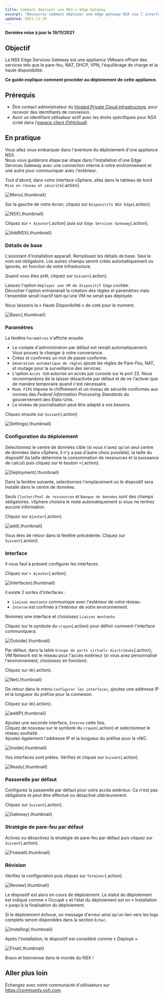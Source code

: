 ```yaml
---
title: Comment déployer une NSX-v Edge Gateway
excerpt: "Découvrez comment déployer une edge gateway NSX via l'interface vSphere"
updated: 2021-11-19
---
```


**Dernière mise à jour le 19/11/2021**

## Objectif

La NSX Edge Services Gateway est une appliance VMware offrant des services tels que le pare-feu, NAT, DHCP, VPN, l'équilibrage de charge et la haute disponibilité.

**Ce guide explique comment procéder au déploiement de cette appliance.**

## Prérequis

- Être contact administrateur du [Hosted Private Cloud infrastructure](https://www.ovhcloud.com/fr-ca/enterprise/products/hosted-private-cloud/), pour recevoir des identifiants de connexion.
- Avoir un identifiant utilisateur actif avec les droits spécifiques pour NSX (créé dans l'[espace client OVHcloud](https://ca.ovh.com/auth/?action=gotomanager&from=https://www.ovh.com/ca/fr/&ovhSubsidiary=qc))

## En pratique

Vous allez vous embarquer dans l'aventure du déploiement d'une appliance NSX.   
Nous vous guiderons étape par étape dans l'installation d'une Edge Services Gateway avec une connection interne à votre environnement et une autre pour communiquer avec l'extérieur.    

Tout d'abord, dans votre interface vSphere, allez dans le tableau de bord `Mise en réseau et sécurité`{.action}.

![Menu](images/fr01dash.png){.thumbnail}

Sur la gauche de votre écran, cliquez sur `Dispositifs NSX Edge`{.action}.

![NSX](images/fr02nsx.png){.thumbnail}

Cliquez sur `+ Ajouter`{.action} puis sur `Edge Services Gateway`{.action}.

![AddNSX](images/fr03add.png){.thumbnail}

### Détails de base

L'assistant d'installation apparaît. Remplissez les détails de base. Seul le nom est obligatoire. Les autres champs seront créés automatiquement ou ignorés, en fonction de votre infrastucture.

Quand vous êtes prêt, cliquez sur `Suivant`{.action}.    

Laissez l'option `Déployer une VM de dispositif Edge` cochée.<br>
Décocher l'option entrainerait la création des règles et paramètres mais l'ensemble serait inactif tant qu'une VM ne serait pas déployée.

Nous laissons la « Haute Disponibilité » de coté pour le moment.

![Basic](images/fr04basic.png){.thumbnail}

### Paramètres

La fenêtre `Paramètres` s'affiche ensuite.   

- Le compte d'administration par défaut est rempli automatiquement. Vous pouvez le changer à votre convenance.
- Créez et confirmez un mot de passe conforme.    
- `Génération automatique de règles` ajoute les règles de Pare-Feu, NAT, et routage pour la surveillance des services.   
- L'option `Accès SSH` autorise un accès par console sur le port 22. Nous recommandons de la laisser désactivée par défaut et de ne l'activer que de manière temporaire quand c'est nécessaire.     
- `Mode FIPS` impose le chiffrement et un niveau de sécurité conformes aux normes des *Federal Information Processing Standards* du gouvernement des Etats-Unis.     
- Le niveau de journalisation peut être adapté a vos besoins.    

Cliquez ensuite sur `Suivant`{.action}

![Settings](images/fr05settings.png){.thumbnail}

### Configuration du déploiement

Selectionnez le centre de données cible (si vous n'avez qu'un seul centre de données dans vSphere, il n'y a pas d'autre choix possible), la taille du dispositif (la taille détermine la consommation de ressources et la puissance de calcul) puis cliquez sur le bouton `+`{.action}.

![Deployment](images/fr06deploy.png){.thumbnail}

Dans la fenêtre suivante, selectionnez l'emplacement où le dispositif sera installé dans le centre de données.   

Seuls `Cluster/Pool de ressources` et `Banque de données` sont des champs obligatoires. vSphere choisira le reste automatiquement si vous ne rentrez aucune information.

Cliquez sur `Ajouter`{.action}.

![add](images/fr07add.png){.thumbnail}

Vous êtes de retour dans la fenêtre précédente. Cliquez sur `Suivant`{.action}.

### Interface

Il vous faut à présent configurer les interfaces.

Cliquez sur `+ Ajouter`{.action}.

![Interfaces](images/fr08inter.png){.thumbnail}

Il existe 2 sortes d'interfaces :

- `Liaison montante` communique avec l'extérieur de votre réseau.
- `Interne` est confinée à l'intérieur de votre environnement.

Nommez une interface et choisissez `Liaison montante`. 

Cliquez sur le symbole du `crayon`{.action} pour définir comment l'interface communiquera.

![Outside](images/fr09out.png){.thumbnail}

Par défaut, dans la table `Groupe de ports virtuels disctribués`{.action}, VM Network est le réseau pour l'accès extérieur (si vous avez personnalisé l'environnement, choisissez en fonction).

Cliquez sur `OK`{.action}.

![Net](images/fr10standard.png){.thumbnail}

De retour dans le menu `Configurer les interfaces`, ajoutez une addresse IP et la longueur du préfixe pour la connexion. 

Cliquez sur `OK`{.action}.

![addIP](images/fr10standard02.png){.thumbnail}

Ajoutez une seconde interface, `Interne` cette fois.<br>
Cliquez de nouveau sur le symbole du `crayon`{.action} et selectionnez le réseau souhaité.<br> 
Ajoutez également l'addresse IP et la longueur du préfixe pour la vNIC.

![Inside](images/fr11in.png){.thumbnail}

Vos interfaces sont prêtes. Vérifiez et cliquez sur `Suivant`{.action}.

![Ready](images/fr12ready.png){.thumbnail}

### Passerelle par défaut

Configurez la passerelle par défaut pour votre accès extérieur. Ce n'est pas obligatoire et peut être effectué ou désactivé ultérieurement.

Cliquez sur `Suivant`{.action}.

![Gateway](images/fr13gw.png){.thumbnail}

### Stratégie de pare-feu par défaut

Activez ou désactivez la stratégie de pare-feu par défaut puis cliquez sur `Suivant`{.action}.

![Firewall](images/fr14fw.png){.thumbnail}

### Révision

Vérifiez la configuration puis cliquez sur `Terminer`{.action}.

![Review](images/fr15review.png){.thumbnail}

Le dispositif est alors en cours de déploiement. Le statut du déploiement est indiqué comme « Occupé » et l'état du déploiement est en « Installation » jusqu'à la finalisation du déploiement.

Si le déploiement échoue, un message d'erreur ainsi qu'un lien vers les logs complets seront disponibles dans la section `Échec`.

![Installing](images/fr16busy.png){.thumbnail}

Après l'installation, le dispositif est considéré comme « Déployé ».

![Final](images/fr17done.png){.thumbnail}

Bravo et bienvenue dans le monde du NSX !   

## Aller plus loin

Échangez avec notre communauté d'utilisateurs sur <https://community.ovh.com>.

